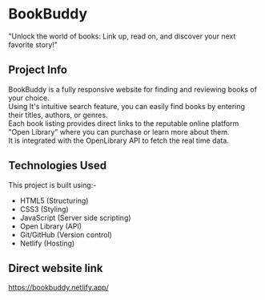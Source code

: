 # BookBuddy

"Unlock the world of books: Link up, read on, and discover your next favorite story!"

## Project Info 
BookBuddy is a fully responsive website for finding and reviewing books of your choice.  
Using It's intuitive search feature, you can easily find books by entering their titles, authors, or genres.  
Each book listing provides direct links to the reputable online platform "Open Library" where you can purchase or learn more about them.  
It is integrated with the OpenLibrary API to fetch the real time data.


## Technologies Used
This project is built using:-  
 - HTML5 (Structuring)  
 - CSS3 (Styling)  
 - JavaScript (Server side scripting)  
 - Open Library (API)  
 - Git/GitHub (Version control)  
 - Netlify (Hosting)  
 
 ## Direct website link
  https://bookbuddy.netlify.app/
